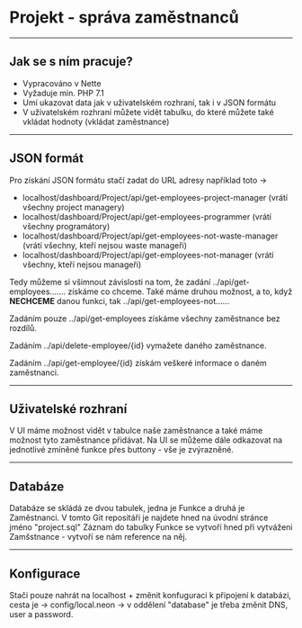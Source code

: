 # Projekt - správa zaměstnanců
-----
## Jak se s ním pracuje?
- Vypracováno v Nette
- Vyžaduje min. PHP 7.1
- Umí ukazovat data jak v uživatelském rozhraní, tak i v JSON formátu
- V uživatelském rozhraní můžete vidět tabulku, do které můžete také vkládat hodnoty (vkládat zaměstnance)

----
## JSON formát
Pro získání JSON formátu stačí zadat do URL adresy například toto ->
 * localhost/dashboard/Project/api/get-employees-project-manager (vrátí všechny project managery)
 * localhost/dashboard/Project/api/get-employees-programmer (vrátí všechny programátory)
 * localhost/dashboard/Project/api/get-employees-not-waste-manager (vrátí všechny, kteří nejsou waste manageři)
 * localhost/dashboard/Project/api/get-employees-not-manager (vrátí všechny, kteří nejsou manageři)

Tedy můžeme si všimnout závislosti na tom, že zadání ../api/get-employees....... získáme co chceme.
Také máme druhou možnost, a to, když **NECHCEME** danou funkci, tak ../api/get-employees-not......

Zadáním pouze ../api/get-employees získáme všechny zaměstnance bez rozdílů.

Zadáním ../api/delete-employee/{id} vymažete daného zaměstnance.

Zadáním ../api/get-employee/{id} získám veškeré informace o daném zaměstnanci.

----
## Uživatelské rozhraní
V UI máme možnost vidět v tabulce naše zaměstnance a také máme možnost tyto zaměstnance přidávat.
Na UI se můžeme dále odkazovat na jednotlivé zmíněné funkce přes buttony - vše je zvýrazněné.

----
## Databáze
Databáze se skládá ze dvou tabulek, jedna je Funkce a druhá je Zaměstnanci. V tomto Git repositáři je najdete hned na úvodní stránce jméno "project.sql"
Záznam do tabulky Funkce se vytvoří hned při vytváženi Zamšstnance - vytvoří se nám reference na něj.

----
## Konfigurace
Stači pouze nahrát na localhost + změnit konfuguraci k připojení k databázi, cesta je -> config/local.neon -> v oddělení "database" je třeba změnit DNS, user a password.
